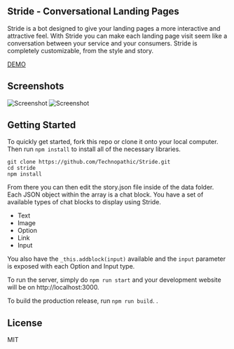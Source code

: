 ## Stride - Conversational Landing Pages

Stride is a bot designed to give your landing pages a more interactive and attractive feel. With Stride you can make each landing page visit seem like a conversation between your service and your consumers. Stride is completely customizable, from the style and story.

[DEMO](http://stride.technopathic.me)

## Screenshots
![Screenshot](https://technopathic.me/storage/stridescreen1.png)
![Screenshot](https://technopathic.me/storage/stridescreen2.png)

## Getting Started
To quickly get started, fork this repo or clone it onto your local computer. Then run `npm install` to install all of the necessary libraries.
```
git clone https://github.com/Technopathic/Stride.git
cd stride
npm install
```
From there you can then edit the story.json file inside of the data folder. Each JSON object within the array is a chat block. You have a set of available types of chat blocks to display using Stride.

* Text
* Image
* Option
* Link
* Input

You also have the ```_this.addblock(input)``` available and the ```input``` parameter is exposed with each Option and Input type.

To run the server, simply do `npm run start` and your development website will be on http://localhost:3000.

To build the production release, run `npm run build`. .

## License
MIT
